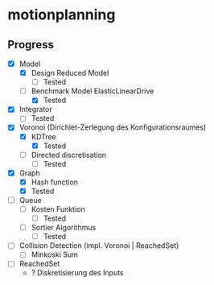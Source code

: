 # motionplanning

## Progress
- [x] Model
    - [x] Design Reduced Model
        - [ ] Tested
    - [ ] Benchmark Model ElasticLinearDrive
        - [x] Tested
- [x] Integrator
    - [ ] Tested
- [x] Voronoi (Dirichlet-Zerlegung des Konfigurationsraumes)
    - [x] KDTree
        - [x] Tested
    - [ ] Directed discretisation  
        - [ ] Tested
- [x] Graph
    - [x] Hash function
    - [x] Tested
- [ ] Queue
    - [ ] Kosten Funktion
        - [ ] Tested
    - [ ] Sortier Algorithmus
        - [ ] Tested
- [ ] Collision Detection (impl. Voronoi | ReachedSet)
    - [ ] Minkoski Sum
- [ ] ReachedSet
    - ? Diskretisierung des Inputs

